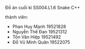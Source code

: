 Đồ án cuối kì SS004.L1.6 Snake C++

thành viên:
 - Phan Huy Mạnh 19521828
 - Nguyễn Thế Đan 19521312
 - Tôn Văn Hiệp 19521492
 - Đỗ Vũ Minh Quân 19522075
